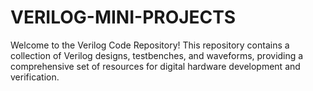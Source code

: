 # VERILOG-MINI-PROJECTS
Welcome to the Verilog Code Repository! This repository contains a collection of Verilog designs, testbenches, and waveforms, providing a comprehensive set of resources for digital hardware development and verification.
